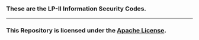 <h3><b>These are the LP-II Information Security Codes.</b></h3>
<hr>
<h3>This Repository is licensed under the <a href="https://github.com/AyushAcharya07/LP-II-Information_Security/blob/main/LICENSE">Apache License</a>.</h3>
